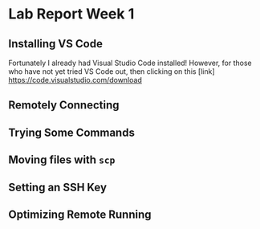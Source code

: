 # **Lab Report Week 1**

## Installing VS Code
Fortunately I already had Visual Studio Code installed! However, for those who have not yet tried VS Code out, then clicking on this [link] https://code.visualstudio.com/download 

## Remotely Connecting

## Trying Some Commands 

## Moving files with `scp`

## Setting an SSH Key

## Optimizing Remote Running
